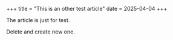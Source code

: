 +++
title = "This is an other test article"
date = 2025-04-04
+++

The article is just for test.

Delete and create new one.
